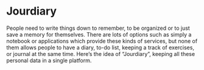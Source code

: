 # Jourdiary
People need to write things down to remember, to be organized or to just save a memory for themselves. There are lots of options such as simply a notebook or applications which provide these kinds of services, but none of them allows people to have a diary, to-do list, keeping a track of exercises, or journal at the same time. Here’s the idea of “Jourdiary”, keeping all these personal data
in a single platform.
